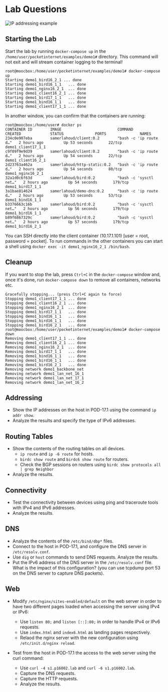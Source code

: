 
# Lab Questions

![IP addressing example](/docs/img/Sample_IP_addressing.png)

## Starting the Lab

Start the lab by running `docker-compose up` in the `/home/user/pocketinternet/examples/demo1#` directory. This command will not exit and will stream container logging to the terminal!

```
root@moocbox:/home/user/pocketinternet/examples/demo1# docker-compose up
Starting demo1_bird16_2_1 ... done
Starting demo1_bird16_1_1   ... done
Starting demo1_nginx16_2_1  ... done
Starting demo1_client16_2_1 ... done
Starting demo1_bird17_1_1   ... done
Starting demo1_bind16_1_1   ... done
Starting demo1_client17_1_1 ... done
```

In another window, you can confirm that the containers are running:

```
root@moocbox:/home/user# docker ps
CONTAINER ID        IMAGE                         COMMAND                  CREATED             STATUS              PORTS               NAMES
234c0e907eba        samerlahoud/client:0.2        "bash -c 'ip route d…"   2 hours ago         Up 53 seconds       22/tcp              demo1_client17_1_1
c9f09f9e9d39        samerlahoud/client:0.2        "bash -c 'ip route d…"   2 hours ago         Up 54 seconds       22/tcp              demo1_client16_2_1
2d23763a462a        samerlahoud/http-static:0.2   "bash -c 'ip route d…"   2 hours ago         Up 54 seconds       80/tcp              demo1_nginx16_2_1
32a1d0c6f63d        samerlahoud/bird:0.2          "bash -c 'sysctl net…"   2 hours ago         Up 54 seconds       179/tcp             demo1_bird17_1_1
3a1bae814624        samerlahoud/demo-dns:0.2      "bash -c 'ip route d…"   2 hours ago         Up 53 seconds       53/tcp              demo1_bind16_1_1
b3376663c16b        samerlahoud/bird:0.2          "bash -c 'sysctl net…"   2 hours ago         Up 56 seconds       179/tcp             demo1_bird16_1_1
b89f6867329c        samerlahoud/bird:0.2          "bash -c 'sysctl net…"   2 hours ago         Up 57 seconds       179/tcp             demo1_bird16_2_1

```

You can SSH directly into the client container (10.17.1.101) [user = root, password = pocket]. 
To run commands in the other containers you can start a shell using ``docker exec -it demo1_nginx16_2_1 /bin/bash``.

## Cleanup

If you want to stop the lab, press `Ctrl+C` in the `docker-compose` window and, once it's done, run `docker-compose down` to remove all containers, networks etc.

```
Gracefully stopping... (press Ctrl+C again to force)
Stopping demo1_client17_1_1 ... done
Stopping demo1_client16_2_1 ... done
Stopping demo1_nginx16_2_1  ... done
Stopping demo1_bird17_1_1   ... done
Stopping demo1_bind16_1_1   ... done
Stopping demo1_bird16_1_1   ... done
Stopping demo1_bird16_2_1   ... done
root@moocbox:/home/user/pocketinternet/examples/demo1# docker-compose down
Removing demo1_client17_1_1 ... done
Removing demo1_client16_2_1 ... done
Removing demo1_nginx16_2_1  ... done
Removing demo1_bird17_1_1   ... done
Removing demo1_bind16_1_1   ... done
Removing demo1_bird16_1_1   ... done
Removing demo1_bird16_2_1   ... done
Removing network demo1_backbone_net
Removing network demo1_lan_net_16_1
Removing network demo1_lan_net_17_1
Removing network demo1_lan_net_16_2

```

## Addressing

- Show the IP addresses on the host in POD-17.1 using the command `ip addr show`.
- Analyze the results and specify the type of IPv6 addresses.

## Routing Tables

- Show the contents of the routing tables on all devices.
  - `ip route` and `ip -6 route` for hosts.
  - `birdc show route` and `birdc6 show route` for routers.
  - Check the BGP sessions on routers using `birdc show protocols all | grep Neighbor`
- Analyze the results.

## Connectivity

- Test the connectivity between devices using ping and traceroute tools with IPv4 and IPv6 addresses. 
- Analyze the results.

## DNS

- Analyze the contents of the `/etc/bind/dbp*` files.
- Connect to the host in POD-17.1, and configure the DNS server in `/etc/resolv.conf`.
- Use `dig` or `host` commands to send DNS requests. Analyze the results.
- Put the IPv6 address of the DNS server in the `/etc/resolv.conf` file. What is the impact of this configuration? (you can use tcpdump port 53 on the DNS server to capture DNS packets).

## Web
- Modify `/etc/nginx/sites-enabled/default` on the web server in order to have two different pages loaded when accessing the server using IPv4 or IPv6:
  -  Use `listen 80;` and `listen [::]:80;` in order to handle IPv4 or IPv6 requests.
  -  Use `index.html` and `index6.html` as landing pages respectively.
  -  Relaod the nginx server with the new configuration using `/etc/init.d/nginx reload`.

- Test from the host in POD-17.1 the access to the web server using the curl command:
  - Use `curl -4 s1.p16002.lab` and `curl -6 s1.p16002.lab`.
  - Capture the DNS requests.
  - Capture the HTTP requests.
  - Analyze the results.
